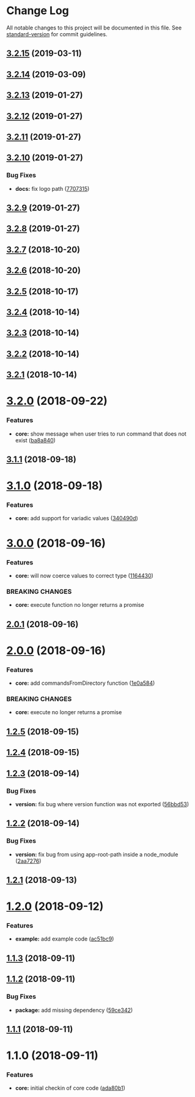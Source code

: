 # Change Log

All notable changes to this project will be documented in this file. See [standard-version](https://github.com/conventional-changelog/standard-version) for commit guidelines.

<a name="3.2.15"></a>
## [3.2.15](https://github.com/codeandcats/classy-commander/compare/v3.2.14...v3.2.15) (2019-03-11)



<a name="3.2.14"></a>
## [3.2.14](https://github.com/codeandcats/classy-commander/compare/v3.2.13...v3.2.14) (2019-03-09)



<a name="3.2.13"></a>
## [3.2.13](https://github.com/codeandcats/classy-commander/compare/v3.2.12...v3.2.13) (2019-01-27)



<a name="3.2.12"></a>
## [3.2.12](https://github.com/codeandcats/classy-commander/compare/v3.2.11...v3.2.12) (2019-01-27)



<a name="3.2.11"></a>
## [3.2.11](https://github.com/codeandcats/classy-commander/compare/v3.2.10...v3.2.11) (2019-01-27)



<a name="3.2.10"></a>
## [3.2.10](https://github.com/codeandcats/classy-commander/compare/v3.2.9...v3.2.10) (2019-01-27)


### Bug Fixes

* **docs:** fix logo path ([7707315](https://github.com/codeandcats/classy-commander/commit/7707315))



<a name="3.2.9"></a>
## [3.2.9](https://github.com/codeandcats/classy-commander/compare/v3.2.8...v3.2.9) (2019-01-27)



<a name="3.2.8"></a>
## [3.2.8](https://github.com/codeandcats/classy-commander/compare/v3.2.7...v3.2.8) (2019-01-27)



<a name="3.2.7"></a>
## [3.2.7](https://github.com/codeandcats/classy-commander/compare/v3.2.6...v3.2.7) (2018-10-20)



<a name="3.2.6"></a>
## [3.2.6](https://github.com/codeandcats/classy-commander/compare/v3.2.5...v3.2.6) (2018-10-20)



<a name="3.2.5"></a>
## [3.2.5](https://github.com/codeandcats/classy-commander/compare/v3.2.4...v3.2.5) (2018-10-17)



<a name="3.2.4"></a>
## [3.2.4](https://github.com/codeandcats/classy-commander/compare/v3.2.3...v3.2.4) (2018-10-14)



<a name="3.2.3"></a>
## [3.2.3](https://github.com/codeandcats/classy-commander/compare/v3.2.2...v3.2.3) (2018-10-14)



<a name="3.2.2"></a>
## [3.2.2](https://github.com/codeandcats/classy-commander/compare/v3.2.1...v3.2.2) (2018-10-14)



<a name="3.2.1"></a>
## [3.2.1](https://github.com/codeandcats/classy-commander/compare/v3.2.0...v3.2.1) (2018-10-14)



<a name="3.2.0"></a>
# [3.2.0](https://github.com/codeandcats/classy-commander/compare/v3.1.1...v3.2.0) (2018-09-22)


### Features

* **core:** show message when user tries to run command that does not exist ([ba8a840](https://github.com/codeandcats/classy-commander/commit/ba8a840))



<a name="3.1.1"></a>
## [3.1.1](https://github.com/codeandcats/classy-commander/compare/v3.1.0...v3.1.1) (2018-09-18)



<a name="3.1.0"></a>
# [3.1.0](https://github.com/codeandcats/classy-commander/compare/v3.0.0...v3.1.0) (2018-09-18)


### Features

* **core:** add support for variadic values ([340490d](https://github.com/codeandcats/classy-commander/commit/340490d))



<a name="3.0.0"></a>
# [3.0.0](https://github.com/codeandcats/classy-commander/compare/v2.0.1...v3.0.0) (2018-09-16)


### Features

* **core:** will now coerce values to correct type ([1164430](https://github.com/codeandcats/classy-commander/commit/1164430))


### BREAKING CHANGES

* **core:** execute function no longer returns a promise



<a name="2.0.1"></a>
## [2.0.1](https://github.com/codeandcats/classy-commander/compare/v2.0.0...v2.0.1) (2018-09-16)



<a name="2.0.0"></a>
# [2.0.0](https://github.com/codeandcats/classy-commander/compare/v1.2.5...v2.0.0) (2018-09-16)


### Features

* **core:** add commandsFromDirectory function ([1e0a584](https://github.com/codeandcats/classy-commander/commit/1e0a584))


### BREAKING CHANGES

* **core:** execute no longer returns a promise



<a name="1.2.5"></a>
## [1.2.5](https://github.com/codeandcats/classy-commander/compare/v1.2.4...v1.2.5) (2018-09-15)



<a name="1.2.4"></a>
## [1.2.4](https://github.com/codeandcats/classy-commander/compare/v1.2.3...v1.2.4) (2018-09-15)



<a name="1.2.3"></a>
## [1.2.3](https://github.com/codeandcats/classy-commander/compare/v1.2.2...v1.2.3) (2018-09-14)


### Bug Fixes

* **version:** fix bug where version function was not exported ([56bbd53](https://github.com/codeandcats/classy-commander/commit/56bbd53))



<a name="1.2.2"></a>
## [1.2.2](https://github.com/codeandcats/classy-commander/compare/v1.2.1...v1.2.2) (2018-09-14)


### Bug Fixes

* **version:** fix bug from using app-root-path inside a node_module ([2aa7276](https://github.com/codeandcats/classy-commander/commit/2aa7276))



<a name="1.2.1"></a>
## [1.2.1](https://github.com/codeandcats/classy-commander/compare/v1.2.0...v1.2.1) (2018-09-13)



<a name="1.2.0"></a>
# [1.2.0](https://github.com/codeandcats/classy-commander/compare/v1.1.3...v1.2.0) (2018-09-12)


### Features

* **example:** add example code ([ac51bc9](https://github.com/codeandcats/classy-commander/commit/ac51bc9))



<a name="1.1.3"></a>
## [1.1.3](https://github.com/codeandcats/classy-commander/compare/v1.1.2...v1.1.3) (2018-09-11)



<a name="1.1.2"></a>
## [1.1.2](https://github.com/codeandcats/classy-commander/compare/v1.1.1...v1.1.2) (2018-09-11)


### Bug Fixes

* **package:** add missing dependency ([59ce342](https://github.com/codeandcats/classy-commander/commit/59ce342))



<a name="1.1.1"></a>
## [1.1.1](https://github.com/codeandcats/classy-commander/compare/v1.1.0...v1.1.1) (2018-09-11)



<a name="1.1.0"></a>
# 1.1.0 (2018-09-11)


### Features

* **core:** initial checkin of core code ([ada80b1](https://github.com/codeandcats/classy-commander/commit/ada80b1))
